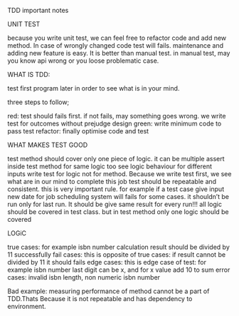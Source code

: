 TDD important notes



UNIT TEST

because you write unit test, we can feel free to refactor code and add new method. In case of wrongly changed code test will fails. maintenance and adding new feature is easy. It is better than manual test. in manual test, may you know api wrong or you loose problematic case. 





WHAT IS TDD:

test first program later in order to see what is in your mind.

three steps to follow;

red: test should fails first. if not fails, may something goes wrong. we write test for outcomes without prejudge design
green: write minimum code to pass test
refactor: finally optimise code and test




WHAT MAKES TEST GOOD

test method should cover only one piece of logic. it can be multiple assert inside test method for same logic too see logic behaviour for different inputs
write test for logic not for method. Because we write test first, we see what are in our mind to complete this job
test should be repeatable and consistent. this is very important rule. for example if a test case give input new date for job scheduling system will fails for some cases. it shouldn’t be run only for last run. It should be give same result for every run!!!
all logic should be covered in test class. but in test method only one logic should be covered




LOGiC

true cases: for example isbn number calculation result should be divided by 11 successfully
fail cases: this is opposite of true cases: if result cannot be divided by 11 it should fails
edge cases: this is edge case of test: for example isbn number last digit can be x, and for x value add 10 to sum
error cases: invalid isbn length, non numeric isbn number


Bad example: measuring performance of method cannot be a part of TDD.Thats Because it is not repeatable and has dependency to environment.


